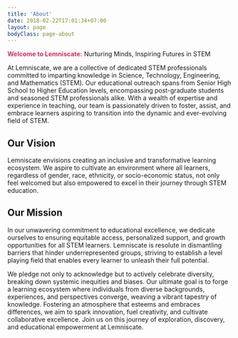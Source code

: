 ```yaml
---
title: 'About'
date: 2018-02-22T17:01:34+07:00
layout: page
bodyClass: page-about
---
```




<strong style="color:#d02f5d">Welcome to Lemniscate:</strong> Nurturing Minds, Inspiring Futures in STEM

At Lemniscate, we are a collective of dedicated STEM professionals committed to imparting knowledge in Science, Technology, Engineering, and Mathematics (STEM). Our educational outreach spans from Senior High School to Higher Education levels, encompassing post-graduate students and seasoned STEM professionals alike. With a wealth of expertise and experience in teaching, our team is passionately driven to foster, assist, and embrace learners aspiring to transition into the dynamic and ever-evolving field of STEM.

## Our Vision
Lemniscate envisions creating an inclusive and transformative learning ecosystem. We aspire to cultivate an environment where all learners, regardless of gender, race, ethnicity, or socio-economic status, not only feel welcomed but also empowered to excel in their journey through STEM education.

## Our Mission
In our unwavering commitment to educational excellence, we dedicate ourselves to ensuring equitable access, personalized support, and growth opportunities for all STEM learners. Lemniscate is resolute in dismantling barriers that hinder underrepresented groups, striving to establish a level playing field that enables every learner to unleash their full potential.

We pledge not only to acknowledge but to actively celebrate diversity, breaking down systemic inequities and biases. Our ultimate goal is to forge a learning ecosystem where individuals from diverse backgrounds, experiences, and perspectives converge, weaving a vibrant tapestry of knowledge. Fostering an atmosphere that esteems and embraces differences, we aim to spark innovation, fuel creativity, and cultivate collaborative excellence. Join us on this journey of exploration, discovery, and educational empowerment at Lemniscate.





<!-- 
<strong style="color:#d02f5d">Lemniscate Institute</strong> is a virtual learning platform for Science, Technology, Engineering, and Mathematics (STEM) students, both in Senior High School and Higher Education levels. Topics covered range from fundamental mathematics and sciences to advanced engineering topics.

The objective of the page is to provide comprehensive, **self-directed** learning instructional materials to complement and/or supplement the learning activities offered in the traditional class.

In using this platform, learners are expected to develop a deeper understanding of the topics presented, hone their skills in analyzing and solving problems, and apply the core principles learned in every lesson.


> **We believe that in learning, YOUR possibilities are infinite!**



<p style="color:#d02f5d"> Note that this page is still a work in progress and the creators are looking forward for more contents and collaborators in the future. We would love to hear your feedback as well. Please contact the team! </p> -->
